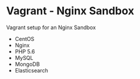 Vagrant - Nginx Sandbox
=========================================

Vagrant setup for an Nginx Sandbox

- CentOS
- Nginx
- PHP 5.6
- MySQL
- MongoDB
- Elasticsearch

